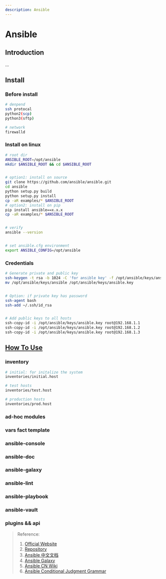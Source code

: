 ```yaml
---
description: Ansible
---
```


# Ansible

## Introduction

...

## Install

### Before install

```bash
# denpend
ssh protocal
python2(scp)
python3(sftp)

# network
firewalld

```

### Install on linux

```bash
# root dir
ANSIBLE_ROOT=/opt/ansible
mkdir $ANSIBLE_ROOT && cd $ANSIBLE_ROOT


# option1: install on source
git clone https://github.com/ansible/ansible.git
cd ansible
python setup.py build
python setup.py install
cp -aR examples/* $ANSIBLE_ROOT
# option2: install on pip
pip install ansible==x.x.x
cp -aR examples/* $ANSIBLE_ROOT


# verify
ansible --version


# set ansible.cfg environment
export ANSIBLE_CONFIG=/opt/ansible
```

### Credentials

```bash
# Generate private and public key
ssh-keygen -t rsa -b 1024 -C 'for ansible key' -f /opt/ansible/keys/ansible -q -N ""
mv /opt/ansible/keys/ansible /opt/ansible/keys/ansible.key


# Option: if private key has password
ssh-agent bash
ssh-add ~/.ssh/id_rsa


# Add public keys to all hosts
ssh-copy-id -i /opt/ansible/keys/ansible.key root@192.168.1.1
ssh-copy-id -i /opt/ansible/keys/ansible.key root@192.168.1.2
ssh-copy-id -i /opt/ansible/keys/ansible.key root@192.168.1.3
```

## [How To Use](../../../../Operations/CommandManual/Automation.md#ansible)

### inventory

```bash
# initial: for initalize the system
inventories/initial.host

# test hosts
inventories/test.host

# production hosts
inventories/prod.host
```

### ad-hoc modules

### vars fact template

### ansible-console

### ansible-doc

### ansible-galaxy

### ansible-lint

### ansible-playbook

### ansible-vault

### plugins && api


> Reference:
>
> 1. [Official Website](https://docs.ansible.com/ansible)
> 2. [Repository](https://github.com/ansible/ansible)
> 3. [Ansible 中文文档](https://ansible-tran.readthedocs.io/en/latest/docs/intro.html)
> 4. [Ansible Galaxy](https://galaxy.ansible.com/)
> 5. [Ansible CN Wiki](https://ansible.leops.cn/basic/Introduction/)
> 6. [Ansible Conditional Judgment Grammar](https://www.ityoudao.cn/posts/ansible-conditionals/)
